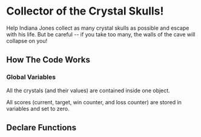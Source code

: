 # Collector of the Crystal Skulls!
Help Indiana Jones collect as many crystal skulls as possible and escape with his life. But be careful -- if you take too many, the walls of the cave will collapse on you!

## How The Code Works
### Global Variables
All the crystals (and their values) are contained inside one object.

All scores (current, target, win counter, and loss counter) are stored in variables and set to zero.
## Declare Functions
